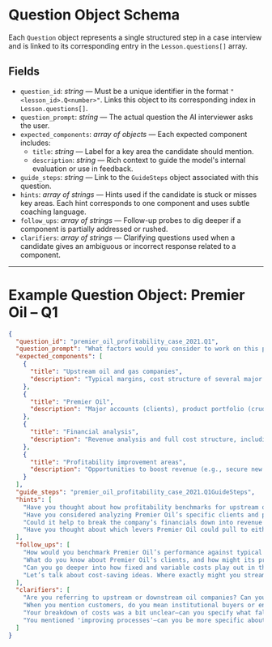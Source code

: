 # Question Object Schema

Each `Question` object represents a single structured step in a case interview and is linked to its corresponding entry in the `Lesson.questions[]` array.

## Fields

- `question_id`: *string* — Must be a unique identifier in the format `"<lesson_id>.Q<number>"`. Links this object to its corresponding index in `Lesson.questions[]`.
- `question_prompt`: *string* — The actual question the AI interviewer asks the user.
- `expected_components`: *array of objects* — Each expected component includes:
  - `title`: *string* — Label for a key area the candidate should mention.
  - `description`: *string* — Rich context to guide the model's internal evaluation or use in feedback.
- `guide_steps`: *string* — Link to the `GuideSteps` object associated with this question.
- `hints`: *array of strings* — Hints used if the candidate is stuck or misses key areas. Each hint corresponds to one component and uses subtle coaching language.
- `follow_ups`: *array of strings* — Follow-up probes to dig deeper if a component is partially addressed or rushed.
- `clarifiers`: *array of strings* — Clarifying questions used when a candidate gives an ambiguous or incorrect response related to a component.

---

# Example Question Object: Premier Oil – Q1

```json
{
  "question_id": "premier_oil_profitability_case_2021.Q1",
  "question_prompt": "What factors would you consider to work on this problem?",
  "expected_components": [
    {
      "title": "Upstream oil and gas companies",
      "description": "Typical margins, cost structure of several major players for benchmarking, and major trends (apart from pandemic)."
    },
    {
      "title": "Premier Oil",
      "description": "Major accounts (clients), product portfolio (crude oil, gas?), and operational value chain (e.g., extraction, pipeline transportation)."
    },
    {
      "title": "Financial analysis",
      "description": "Revenue analysis and full cost structure, including fixed vs. variable cost distinction."
    },
    {
      "title": "Profitability improvement areas",
      "description": "Opportunities to boost revenue (e.g., secure new contracts) and reduce costs (e.g., optimize fixed or streamline variable costs)."
    }
  ],
  "guide_steps": "premier_oil_profitability_case_2021.Q1GuideSteps",
  "hints": [
    "Have you thought about how profitability benchmarks for upstream oil and gas companies could reveal gaps or opportunities?",
    "Have you considered analyzing Premier Oil’s specific clients and products to understand what drives their performance?",
    "Could it help to break the company’s financials down into revenue and fixed versus variable cost structure?",
    "Have you thought about which levers Premier Oil could pull to either boost revenues or cut costs in the short and long term?"
  ],
  "follow_ups": [
    "How would you benchmark Premier Oil’s performance against typical players in the upstream oil and gas sector?",
    "What do you know about Premier Oil’s clients, and how might its product mix affect profitability?",
    "Can you go deeper into how fixed and variable costs play out in their cost structure?",
    "Let’s talk about cost-saving ideas. Where exactly might you streamline or renegotiate to improve profitability?"
  ],
  "clarifiers": [
    "Are you referring to upstream or downstream oil companies? Can you clarify the type of comparison?",
    "When you mention customers, do you mean institutional buyers or end consumers? Please clarify.",
    "Your breakdown of costs was a bit unclear—can you specify what falls under fixed vs. variable?",
    "You mentioned 'improving processes'—can you be more specific about what type of revenue or cost lever that is?"
  ]
}
